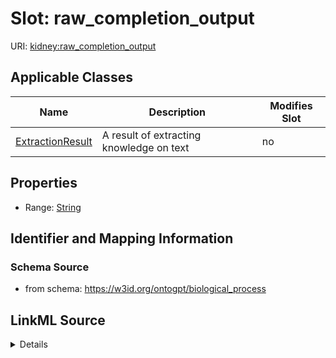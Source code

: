 

# Slot: raw_completion_output

URI: [kidney:raw_completion_output](http://w3id.org/ontogpt/kidney-templateraw_completion_output)



<!-- no inheritance hierarchy -->





## Applicable Classes

| Name | Description | Modifies Slot |
| --- | --- | --- |
| [ExtractionResult](ExtractionResult.md) | A result of extracting knowledge on text |  no  |







## Properties

* Range: [String](String.md)





## Identifier and Mapping Information







### Schema Source


* from schema: https://w3id.org/ontogpt/biological_process




## LinkML Source

<details>
```yaml
name: raw_completion_output
from_schema: https://w3id.org/ontogpt/biological_process
rank: 1000
alias: raw_completion_output
owner: ExtractionResult
domain_of:
- ExtractionResult
range: string

```
</details>